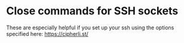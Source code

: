 # Close commands for SSH sockets
These are especially helpful if you set up your ssh using the options
specified here: https://cipherli.st/
